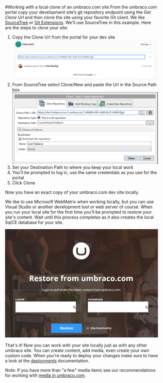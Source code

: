 #Working with a local clone of an umbraco.com site
From the umbraco.com portal copy your development site’s git repository endpoint using the *Get Clone Url* and then clone the site using your favorite Git client.  We like [SourceTree](http://www.sourcetreeapp.com/) or [Git Extensions](http://code.google.com/p/gitextensions/).  We'll use SourceTree in this example.  Here are the steps to clone your site:

1. Copy the Clone Url from the portal for your dev site
![clone dialog](images/GetCloneUrl.PNG)
2. From SourceTree select Clone/New and paste the Url in the Source Path box
![clone dialog](images/AddRepo.PNG)
3. Set your Destination Path to where you keep your local work
4. You’ll be prompted to log in, use the same credentials as you use for the portal
5. Click Clone

Now you have an exact copy of your umbraco.com dev site locally.  

We like to use Microsoft WebMatrix when working locally, but you can use Visual Studio or another development tool or web server of course.  When you run your local site for the first time you’ll be prompted to restore your site's content.  Wait until this process completes as it also creates the local SqlCE database for your site.

![clone dialog](images/RestoreContent.PNG)

That's it!  Now you can work with your site locally just as with any other umbraco site.  You can create content, add media, even create your own custom code.  When you're ready to deploy your changes make sure to have a look at the [deployments](/Deployment/index.md) documentation.

Note:  If you have more than "a few" media items see our recommendations for working with [media in umbraco.com](media.md).  
